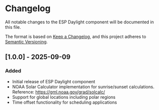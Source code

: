 # Changelog

All notable changes to the ESP Daylight component will be documented in this file.

The format is based on [Keep a Changelog](https://keepachangelog.com/en/1.0.0/),
and this project adheres to [Semantic Versioning](https://semver.org/spec/v2.0.0.html).

## [1.0.0] - 2025-09-09

### Added
- Initial release of ESP Daylight component
- NOAA Solar Calculator implementation for sunrise/sunset calculations.
  Reference: https://gml.noaa.gov/grad/solcalc/
- Support for global locations including polar regions
- Time offset functionality for scheduling applications
